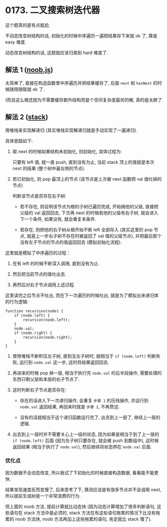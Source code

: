 # 0173. 二叉搜索树迭代器

这个题真的是有点尴尬.

不动态改变树结构的话, 初始化的时候中序遍历一遍把结果存下来就 ok 了, 算是 easy 难度.

动态改变树结构的话, 这题就应该归类到 hard 难度了.

## 解法 1 ([noob.js](./noob.js))

太简单了, 直接在构造函数里中序遍历并把结果缓存了, 后面 `next` 和 `hasNext` 的时候随用随取就 ok 了.

(而且这么做还因为不需要缓存额外结构而是个空间复杂度最优的解, 真的是太醉了

## 解法 2 ([stack](./stack.js))

用堆栈来实现解递归 (其实堆栈实现解递归就是手动实现了一遍递归).

具体思路如下:

1. 取 next 的时候如果结构未初始化, 则初始化, 具体过程为:

    只要有 left 值, 就一直 push, 直到没有为止, 当前 stack 顶上的值就是本次 next 的结果 (整个树中最左侧的节点).

1. 若已初始化, 则 pop 最顶上的节点 (该节点是上次被 next 函数把 val 值吐掉的节点)

    判断该节点是否存在右子树:
     
    + 若不存在, 则证明该节点为根的子树已遍历完成, 开始搞他的父级, 直接把父级的 val 返回回去, 下次再 next 的时候若他的父级有右子树, 就会进入下一个条件, 如果没有, 就会重复本条件.
    
    + 若存在, 则把他的右子树从根开始不断 left 全部存入 (其实这里的 pop 节点, 就是上一步右子树不存在时被返回了 val 值的父级节点), 并把最后那个没有左子节点的节点的值返回回去 (模拟初始化流程).

这里就是模拟了中序遍历的过程：
 
1. 在有 left 的时候不断深入调用, 直到没有为止.

1. 然后把当前节点的值吐出去.

1. 再然后对右子节点调用上述过程.

这里读完之后节点不吐出, 而在下一次遍历的时候吐出, 就是为了模拟出来递归体的行为逻辑:

```
function recursion(node) {
    if (node.left) {
        recursion(node.left);
    }
    node.val;
    if (node.right) {
        recursion(node.right);
    }
}
```

1. 使用堆栈不断积压左子树, 直到无左子树时, 就相当于 `if (node.left)` 判断失败, 运行到 `node.val` 这一步, 这时将结果返回回去.

1. 再进来的时候 pop 掉一层, 相当于执行完 `node.val` 的后半段操作, 需要处理的东西只剩父层和本层的右子节点了.

1. 这时判断右子节点是否存在:

    + 存在的话进入下一次递归操作, 会重复 `步骤 1` 的压栈操作, 并运行到 `node.val` 返回结果, 再回来时就是 `步骤 2`, 不再赘述.

    + 没有的话就相当于这个递归函数运行完了, 出去到上一层了, 继续上一层的逻辑.

1. 出去到上一层时并不需要关心上一级的状态, 因为如果是相当于到了上一层的 `if (node.left)` 后面 (因为左子树只要存在, 就会被 push 到数组中), 这时候返回结果 (相当于执行了 `node.val`), 然后继续将状态停在 `node.val` 后面.

### 优化点

因为数据不会动态改变, 所以我试了下初始化的时候直接构造数据, 看看能不能更快.

结果发现速度反而变慢了, 后来思考了下, 猜测应该是有很多节点并不会调用 next, 所以提前生成树是一个非常浪费的行为.

但上面的 noob 方法, 提前计算就比动态快 (因为动态计算增加了很多判断语句, 这些语句在 stack 方法中是必须的, stack 方法在有这些语句拖累的情况下比没有拖累的 noob 方法快, noob 方法再加上这些拖累的语句, 肯定就比 stack 慢了).
